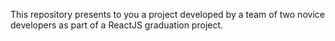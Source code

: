 This repository presents to you a project developed by a team of two novice developers as part of a ReactJS graduation project.
